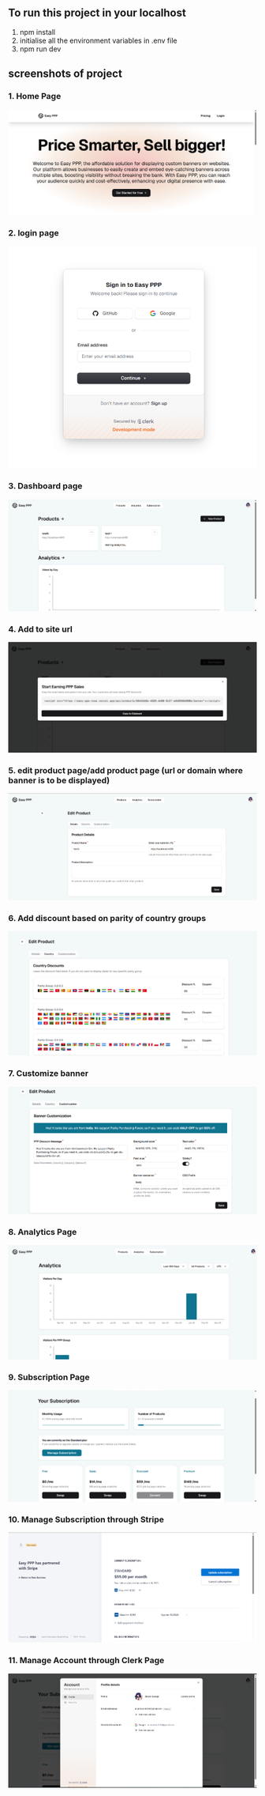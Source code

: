 ## To run this project in your localhost    
1. npm install
2. initialise all the environment variables in .env file
3. npm run dev

## screenshots of project

### 1. Home Page
![Home Page](public/ppp_homepage.png)

### 2. login page
![Login Page](public/ppp_login.png)  

### 3. Dashboard page
![Dashboard Page](public/ppp_dashboard.png)  

### 4. Add to site url
![Add to site url pop up](public/ppp_addtosite.png)

### 5. edit product page/add product page (url or domain where banner is to be displayed)
![edit-form Page](public/ppp_editform.png)  

### 6. Add discount based on parity of country groups  
![country-group-discount Page](public/ppp_adddiscount.png)

### 7. Customize banner 
![Customize-banner Page](public/ppp_customizebanner.png)

### 8. Analytics Page
![Analytics Page](public/ppp_analytics.png) 

### 9. Subscription Page
![Subscription Page](public/ppp_subscription.png)

### 10. Manage Subscription through Stripe
![stripe Page](public/ppp_stripe.png)

### 11. Manage Account through Clerk Page 
![Manage Account Page](public/ppp_manage_account.png)

